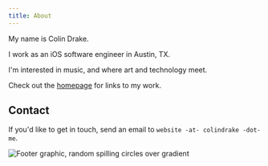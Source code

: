 ```yaml
---
title: About
---
```


My name is Colin Drake.

I work as an iOS software engineer in Austin, TX.

I'm interested in music, and where art and technology meet.

Check out the [homepage](/) for links to my work.

## Contact

If you'd like to get in touch, send an email to `website -at- colindrake -dot- me`.

![Footer graphic, random spilling circles over gradient](/images/footer.png)
